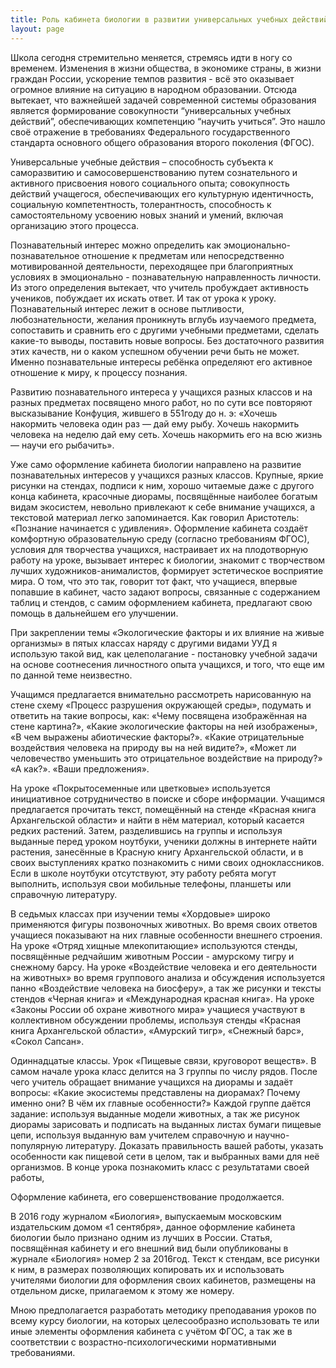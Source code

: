 ```yaml
---
title: Роль кабинета биологии в развитии универсальных учебных действий
layout: page
---
```


Школа сегодня стремительно меняется, стремясь идти в ногу со временем. Изменения в жизни общества, в экономике страны, в жизни граждан России, ускорение темпов развития - всё это оказывает огромное влияние на ситуацию  в народном образовании. Отсюда вытекает, что  важнейшей задачей современной системы образования является формирование совокупности “универсальных учебных действий”, обеспечивающих компетенцию “научить учиться”. Это нашло своё отражение в  требованиях Федерального государственного стандарта основного общего образования  второго поколения (ФГОС).

Универсальные учебные действия – способность субъекта к саморазвитию и самосовершенствованию путем сознательного и активного присвоения нового социального опыта; совокупность действий учащегося, обеспечивающих его культурную идентичность, социальную компетентность, толерантность, способность к самостоятельному усвоению новых знаний и умений, включая организацию этого процесса.

Познавательный интерес можно определить как эмоционально-познавательное отношение к предметам или непосредственно мотивированной деятельности, переходящее при благоприятных условиях в эмоционально - познавательную направленность личности. Из этого определения вытекает, что учитель пробуждает активность учеников, побуждает их искать ответ. И так от урока к уроку. Познавательный интерес лежит в основе пытливости, любознательности, желания проникнуть  вглубь изучаемого предмета, сопоставить и сравнить его с другими учебными предметами, сделать какие-то выводы, поставить новые вопросы. Без достаточного развития этих качеств, ни о каком успешном обучении речи быть не может. Именно познавательные интересы ребёнка определяют его активное отношение к миру, к процессу познания.

Развитию познавательного интереса у учащихся разных классов и на разных предметах посвящено много работ, но по сути все повторяют высказывание  Конфуция, жившего  в 551году до н. э: «Хочешь накормить человека один раз — дай ему рыбу. Хочешь накормить человека на неделю дай ему сеть. Хочешь накормить его на всю жизнь — научи его рыбачить».

Уже само оформление кабинета биологии направлено на развитие познавательных интересов у учащихся разных классов. Крупные, яркие рисунки на стендах, подписи к ним, хорошо читаемые даже с другого конца кабинета, красочные диорамы, посвящённые наиболее богатым видам экосистем,  невольно привлекают к себе внимание учащихся, а текстовой материал легко запоминается. Как говорил Аристотель: «Познание начинается с удивления». Оформление кабинета создаёт комфортную образовательную среду (согласно требованиям ФГОС), условия для творчества учащихся, настраивает их на плодотворную работу на уроке, вызывает интерес к биологии, знакомит с творчеством лучших художников-анималистов, формирует эстетическое восприятие мира. О том, что это так, говорит тот факт, что учащиеся, впервые попавшие в кабинет, часто задают вопросы, связанные с содержанием таблиц и стендов, с самим оформлением кабинета, предлагают свою помощь в дальнейшем его улучшении.  

При закреплении темы «Экологические факторы и их влияние на живые организмы» в пятых классах наряду с другими видами УУД я использую такой вид, как целеполагание - постановку учебной задачи на основе соотнесения личностного опыта учащихся, и того, что еще им по данной теме неизвестно.

Учащимся предлагается внимательно рассмотреть нарисованную на стене схему «Процесс разрушения окружающей среды»,   подумать и ответить на такие вопросы, как: «Чему посвящена изображённая на стене картина?», «Какие экологические факторы на ней изображены», «В чем выражены абиотические факторы?». «Какие отрицательные воздействия человека на природу вы на ней видите?», «Может ли человечество уменьшить это отрицательное воздействие на природу?»  «А как?». «Ваши предложения».

На уроке «Покрытосеменные или цветковые» используется инициативное сотрудничество в поиске и сборе информации. Учащимся предлагается прочитать текст, помещённый на стенде «Красная книга Архангельской области» и найти в нём материал, который касается редких растений. Затем, разделившись на группы и используя выданные перед уроком ноутбуки, ученики должны в интернете найти растения, занесённые в Красную книгу Архангельской области, и в своих выступлениях кратко познакомить с ними своих одноклассников. Если в школе ноутбуки отсутствуют, эту работу ребята могут выполнить, используя свои мобильные телефоны, планшеты или справочную литературу.

В седьмых классах при изучении темы «Хордовые» широко применяются фигуры позвоночных животных. Во время своих ответов учащиеся показывают на них главные особенности внешнего строения. На уроке «Отряд хищные млекопитающие» используются стенды, посвящённые редчайшим животным России -  амурскому тигру и снежному барсу. На уроке «Воздействие человека и его деятельности на животных» во время группового анализа и обсуждения используется панно «Воздействие человека на биосферу», а так же рисунки и тексты стендов «Черная книга» и «Международная красная книга». На уроке «Законы России об охране животного мира» учащиеся участвуют в коллективном обсуждении проблемы, используя стенды «Красная книга Архангельской области», «Амурский тигр», «Снежный барс», «Сокол Сапсан».

Одиннадцатые классы. Урок «Пищевые связи, круговорот веществ». В самом начале урока класс делится на 3 группы по числу рядов. После чего учитель обращает внимание учащихся на диорамы и задаёт вопросы: «Какие экосистемы представлены на диорамах? Почему именно они? В чём их главные особенности?» Каждой группе даётся задание: используя выданные модели животных, а так же рисунок диорамы зарисовать и подписать на выданных листах бумаги пищевые цепи, используя выданную вам учителем справочную и научно-популярную литературу. Доказать правильность вашей работы, указать особенности как пищевой сети в целом, так и выбранных вами для неё организмов. В конце урока познакомить класс с результатами своей работы,

Оформление кабинета, его совершенствование продолжается.

В 2016 году журналом «Биология», выпускаемым московским издательским домом «1 сентября», данное оформление кабинета биологии было признано одним из лучших в России. Статья, посвящённая кабинету и его внешний вид  были опубликованы в журнале  «Биология» номер 2  за 2016год. Текст к стендам, все рисунки к ним, в размерах позволяющих копировать их и использовать учителями биологии для оформления своих кабинетов, размещены на отдельном диске, прилагаемом к этому же номеру.

Мною предполагается разработать методику преподавания уроков по всему курсу  биологии,  на которых целесообразно использовать те или иные элементы оформления кабинета с учётом ФГОС, а так же в соответствии с возрастно-психологическими нормативными требованиями.
